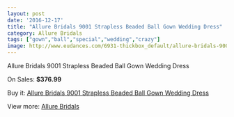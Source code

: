 ```yaml
---
layout: post
date: '2016-12-17'
title: "Allure Bridals 9001 Strapless Beaded Ball Gown Wedding Dress"
category: Allure Bridals
tags: ["gown","ball","special","wedding","crazy"]
image: http://www.eudances.com/6931-thickbox_default/allure-bridals-9001-strapless-beaded-ball-gown-wedding-dress.jpg
---
```

Allure Bridals 9001 Strapless Beaded Ball Gown Wedding Dress

On Sales: **$376.99**
<a href="https://www.eudances.com/en/allure-bridals/2539-allure-bridals-9001-strapless-beaded-ball-gown-wedding-dress.html"><amp-img layout="responsive" width="600" height="600" src="//www.eudances.com/6931-thickbox_default/allure-bridals-9001-strapless-beaded-ball-gown-wedding-dress.jpg" alt="Allure Bridals 9001 Strapless Beaded Ball Gown Wedding Dress 0" /></a>
<a href="https://www.eudances.com/en/allure-bridals/2539-allure-bridals-9001-strapless-beaded-ball-gown-wedding-dress.html"><amp-img layout="responsive" width="600" height="600" src="//www.eudances.com/6934-thickbox_default/allure-bridals-9001-strapless-beaded-ball-gown-wedding-dress.jpg" alt="Allure Bridals 9001 Strapless Beaded Ball Gown Wedding Dress 1" /></a>
<a href="https://www.eudances.com/en/allure-bridals/2539-allure-bridals-9001-strapless-beaded-ball-gown-wedding-dress.html"><amp-img layout="responsive" width="600" height="600" src="//www.eudances.com/6933-thickbox_default/allure-bridals-9001-strapless-beaded-ball-gown-wedding-dress.jpg" alt="Allure Bridals 9001 Strapless Beaded Ball Gown Wedding Dress 2" /></a>
<a href="https://www.eudances.com/en/allure-bridals/2539-allure-bridals-9001-strapless-beaded-ball-gown-wedding-dress.html"><amp-img layout="responsive" width="600" height="600" src="//www.eudances.com/6932-thickbox_default/allure-bridals-9001-strapless-beaded-ball-gown-wedding-dress.jpg" alt="Allure Bridals 9001 Strapless Beaded Ball Gown Wedding Dress 3" /></a>

Buy it: [Allure Bridals 9001 Strapless Beaded Ball Gown Wedding Dress](https://www.eudances.com/en/allure-bridals/2539-allure-bridals-9001-strapless-beaded-ball-gown-wedding-dress.html "Allure Bridals 9001 Strapless Beaded Ball Gown Wedding Dress")

View more: [Allure Bridals](https://www.eudances.com/en/2-allure-bridals "Allure Bridals")